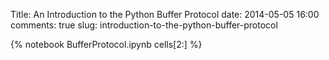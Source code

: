 Title: An Introduction to the Python Buffer Protocol
date: 2014-05-05 16:00
comments: true
slug: introduction-to-the-python-buffer-protocol

{% notebook BufferProtocol.ipynb cells[2:] %}